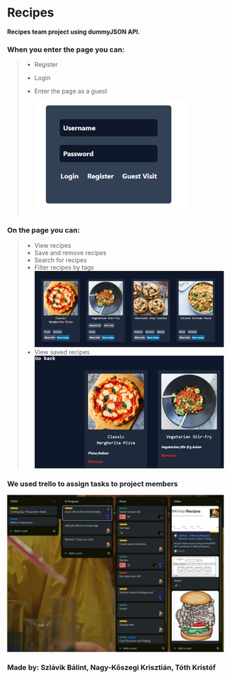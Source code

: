 # Recipes

**Recipes team project using dummyJSON API.**

### When you enter the page you can:
>
> - Register
> - Login
> - Enter the page as a guest
> 
>   ![Login page](login.png)

### On the page you can:
> 
> - View recipes
> - Save and remove recipes
> - Search for recipes
> - Filter recipes by tags
![Main page](page.png)
> - View saved recipes 
![Saved recipes page](saved.png)

### We used trello to assign tasks to project members
![Trello image](trello.png)
### Made by: **Szlávik Bálint, Nagy-Kőszegi Krisztián, Tóth Kristóf**